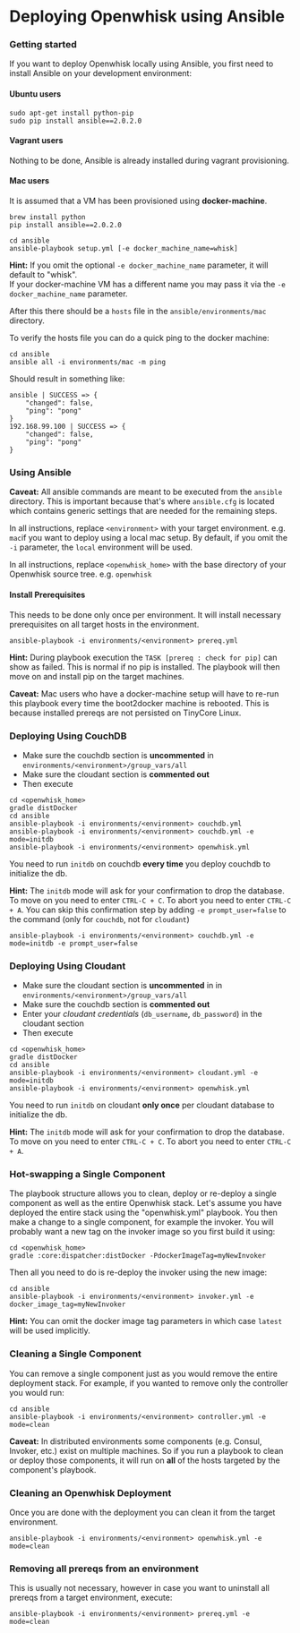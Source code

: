Deploying Openwhisk using Ansible
=========


### Getting started

If you want to deploy Openwhisk locally using Ansible, you first need to install Ansible on your development environment:

#### Ubuntu users
```
sudo apt-get install python-pip
sudo pip install ansible==2.0.2.0
```

#### Vagrant users
Nothing to be done, Ansible is already installed during vagrant provisioning.

#### Mac users
It is assumed that a VM has been provisioned using **docker-machine**.

```
brew install python
pip install ansible==2.0.2.0

cd ansible
ansible-playbook setup.yml [-e docker_machine_name=whisk]
```

**Hint:** If you omit the optional `-e docker_machine_name` parameter, it will default to "whisk".  
If your docker-machine VM has a different name you may pass it via the `-e docker_machine_name` parameter.

After this there should be a `hosts` file in the `ansible/environments/mac` directory.

To verify the hosts file you can do a quick ping to the docker machine:

```
cd ansible
ansible all -i environments/mac -m ping
```

Should result in something like:

```
ansible | SUCCESS => {
    "changed": false,
    "ping": "pong"
}
192.168.99.100 | SUCCESS => {
    "changed": false,
    "ping": "pong"
}
```

### Using Ansible
**Caveat:** All ansible commands are meant to be executed from the `ansible` directory.
This is important because that's where `ansible.cfg` is located which contains generic settings that are needed for the remaining steps.

In all instructions, replace `<environment>` with your target environment. e.g. `mac`if you want to deploy using a local mac setup.
By default, if you omit the `-i` parameter, the `local` environment will be used.

In all instructions, replace `<openwhisk_home>` with the base directory of your Openwhisk source tree. e.g. `openwhisk`


#### Install Prerequisites
This needs to be done only once per environment. It will install necessary prerequisites on all target hosts in the environment.

```
ansible-playbook -i environments/<environment> prereq.yml
```

**Hint:** During playbook execution the `TASK [prereq : check for pip]` can show as failed. This is normal if no pip is installed. The playbook will then move on and install pip on the target machines.

**Caveat:** Mac users who have a docker-machine setup will have to re-run this playbook every time the boot2docker machine is rebooted. This is because installed prereqs are not persisted on TinyCore Linux.


### Deploying Using CouchDB
- Make sure the couchdb section is **uncommented** in `environments/<environment>/group_vars/all`
- Make sure the cloudant section is **commented out**
- Then execute

```
cd <openwhisk_home>
gradle distDocker
cd ansible
ansible-playbook -i environments/<environment> couchdb.yml
ansible-playbook -i environments/<environment> couchdb.yml -e mode=initdb
ansible-playbook -i environments/<environment> openwhisk.yml
```

You need to run `initdb` on couchdb **every time** you deploy couchdb to initialize the db.

**Hint:** The `initdb` mode will ask for your confirmation to drop the database. To move on you need to enter `CTRL-C + C`. To abort you need to enter `CTRL-C + A`. You can skip this confirmation step by adding `-e prompt_user=false` to the command (only for `couchdb`, not for `cloudant`)

```
ansible-playbook -i environments/<environment> couchdb.yml -e mode=initdb -e prompt_user=false
```

### Deploying Using Cloudant
- Make sure the cloudant section is **uncommented** in in `environments/<environment>/group_vars/all`
- Make sure the couchdb section is **commented out**
- Enter your *cloudant credentials* (`db_username`, `db_password`) in the cloudant section
- Then execute

```
cd <openwhisk_home>
gradle distDocker
cd ansible
ansible-playbook -i environments/<environment> cloudant.yml -e mode=initdb
ansible-playbook -i environments/<environment> openwhisk.yml
```
You need to run `initdb` on cloudant **only once** per cloudant database to initialize the db.

**Hint:** The `initdb` mode will ask for your confirmation to drop the database. To move on you need to enter `CTRL-C + C`. To abort you need to enter `CTRL-C + A`.



### Hot-swapping a Single Component
The playbook structure allows you to clean, deploy or re-deploy a single component as well as the entire Openwhisk stack. Let's assume you have deployed the entire stack using the "openwhisk.yml" playbook. You then make a change to a single component, for example the invoker. You will probably want a new tag on the invoker image so you first build it using:

```
cd <openwhisk_home>
gradle :core:dispatcher:distDocker -PdockerImageTag=myNewInvoker
```
Then all you need to do is re-deploy the invoker using the new image:

```
cd ansible
ansible-playbook -i environments/<environment> invoker.yml -e docker_image_tag=myNewInvoker
```

**Hint:** You can omit the docker image tag parameters in which case `latest` will be used implicitly.

### Cleaning a Single Component
You can remove a single component just as you would remove the entire deployment stack.
For example, if you wanted to remove only the controller you would run:

```
cd ansible
ansible-playbook -i environments/<environment> controller.yml -e mode=clean
```

**Caveat:** In distributed environments some components (e.g. Consul, Invoker, etc.) exist on multiple machines. So if you run a playbook to clean or deploy those components, it will run on **all** of the hosts targeted by the component's playbook.


### Cleaning an Openwhisk Deployment
Once you are done with the deployment you can clean it from the target environment.

```
ansible-playbook -i environments/<environment> openwhisk.yml -e mode=clean
```

### Removing all prereqs from an environment
This is usually not necessary, however in case you want to uninstall all prereqs from a target environment, execute:

```
ansible-playbook -i environments/<environment> prereq.yml -e mode=clean
```
